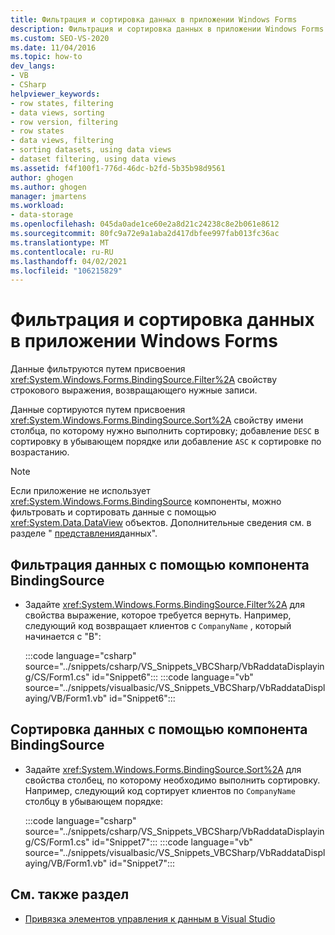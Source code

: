 ```yaml
---
title: Фильтрация и сортировка данных в приложении Windows Forms
description: Фильтрация и сортировка данных в приложении Windows Forms. Задайте для свойства фильтра строковое выражение, возвращающее нужные записи.
ms.custom: SEO-VS-2020
ms.date: 11/04/2016
ms.topic: how-to
dev_langs:
- VB
- CSharp
helpviewer_keywords:
- row states, filtering
- data views, sorting
- row version, filtering
- row states
- data views, filtering
- sorting datasets, using data views
- dataset filtering, using data views
ms.assetid: f4f100f1-776d-46dc-b2fd-5b35b98d9561
author: ghogen
ms.author: ghogen
manager: jmartens
ms.workload:
- data-storage
ms.openlocfilehash: 045da0ade1ce60e2a8d21c24238c8e2b061e8612
ms.sourcegitcommit: 80fc9a72e9a1aba2d417dbfee997fab013fc36ac
ms.translationtype: MT
ms.contentlocale: ru-RU
ms.lasthandoff: 04/02/2021
ms.locfileid: "106215829"
---
```

# <a name="filter-and-sort-data-in-a-windows-forms-application"></a>Фильтрация и сортировка данных в приложении Windows Forms

Данные фильтруются путем присвоения <xref:System.Windows.Forms.BindingSource.Filter%2A> свойству строкового выражения, возвращающего нужные записи.

Данные сортируются путем присвоения <xref:System.Windows.Forms.BindingSource.Sort%2A> свойству имени столбца, по которому нужно выполнить сортировку; добавление `DESC` в сортировку в убывающем порядке или добавление `ASC` к сортировке по возрастанию.

> [!NOTE]
> Если приложение не использует <xref:System.Windows.Forms.BindingSource> компоненты, можно фильтровать и сортировать данные с помощью <xref:System.Data.DataView> объектов. Дополнительные сведения см. в разделе " [представления](/dotnet/framework/data/adonet/dataset-datatable-dataview/dataviews)данных".

## <a name="to-filter-data-by-using-a-bindingsource-component"></a>Фильтрация данных с помощью компонента BindingSource

- Задайте <xref:System.Windows.Forms.BindingSource.Filter%2A> для свойства выражение, которое требуется вернуть. Например, следующий код возвращает клиентов с `CompanyName` , который начинается с "B":

     :::code language="csharp" source="../snippets/csharp/VS_Snippets_VBCSharp/VbRaddataDisplaying/CS/Form1.cs" id="Snippet6":::
     :::code language="vb" source="../snippets/visualbasic/VS_Snippets_VBCSharp/VbRaddataDisplaying/VB/Form1.vb" id="Snippet6":::

## <a name="to-sort-data-by-using-a-bindingsource-component"></a>Сортировка данных с помощью компонента BindingSource

- Задайте <xref:System.Windows.Forms.BindingSource.Sort%2A> для свойства столбец, по которому необходимо выполнить сортировку. Например, следующий код сортирует клиентов по `CompanyName` столбцу в убывающем порядке:

     :::code language="csharp" source="../snippets/csharp/VS_Snippets_VBCSharp/VbRaddataDisplaying/CS/Form1.cs" id="Snippet7":::
     :::code language="vb" source="../snippets/visualbasic/VS_Snippets_VBCSharp/VbRaddataDisplaying/VB/Form1.vb" id="Snippet7":::

## <a name="see-also"></a>См. также раздел

- [Привязка элементов управления к данным в Visual Studio](../data-tools/bind-controls-to-data-in-visual-studio.md)

